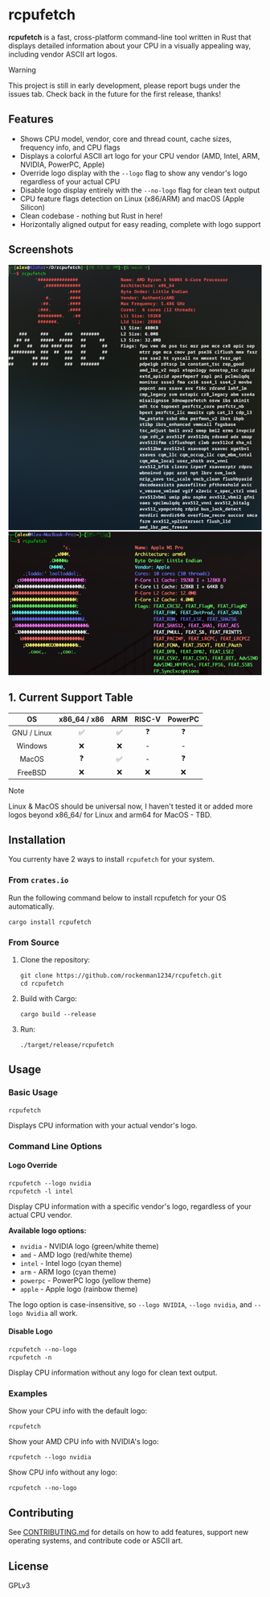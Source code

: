 # rcpufetch

**rcpufetch** is a fast, cross-platform command-line tool written in Rust that displays detailed information about your CPU in a visually appealing way, including vendor ASCII art logos.

> [!WARNING]
> This project is still in early development, please report bugs under the issues tab. Check back in the future for the first release, thanks!

## Features
- Shows CPU model, vendor, core and thread count, cache sizes, frequency info, and CPU flags
- Displays a colorful ASCII art logo for your CPU vendor (AMD, Intel, ARM, NVIDIA, PowerPC, Apple)
- Override logo display with the `--logo` flag to show any vendor's logo regardless of your actual CPU
- Disable logo display entirely with the `--no-logo` flag for clean text output
- CPU feature flags detection on Linux (x86/ARM) and macOS (Apple Silicon)
- Clean codebase - nothing but Rust in here!
- Horizontally aligned output for easy reading, complete with logo support

## Screenshots
![Main Screenshot](.github/assets/Screenshot_AMD.png)
![Secondary Screenshot](.github/assets/Screenshot_APPLE.png)

## 1. Current Support Table

| OS          | x86_64 / x86       | ARM                | RISC-V             | PowerPC            |
|:-----------:|:------------------:|:------------------:|:------------------:|:------------------:|
| GNU / Linux | ✅                 | ✅                 | ❓                 | ❓                 |
| Windows     | ❌                 | ❌                 | -                  | -                  |
| MacOS       | ❓                 | ✅                 | -                  | ❓                 |
| FreeBSD     | ❌                 | ❌                 | ❌                 | ❌                 |


> [!NOTE]
> Linux & MacOS should be universal now, I haven't tested it or added more logos beyond x86_64/ for Linux and arm64 for MacOS - TBD.

## Installation
You currenty have 2 ways to install `rcpufetch` for your system.

### From `crates.io`
Run the following command below to install rcpufetch for your OS automatically.
```
cargo install rcpufetch
```

### From Source
1. Clone the repository:
   ```
   git clone https://github.com/rockenman1234/rcpufetch.git
   cd rcpufetch
   ```
2. Build with Cargo:
   ```
   cargo build --release
   ```
3. Run:
   ```
   ./target/release/rcpufetch
   ```

## Usage

### Basic Usage
```
rcpufetch
```
Displays CPU information with your actual vendor's logo.

### Command Line Options

#### Logo Override
```
rcpufetch --logo nvidia
rcpufetch -l intel
```
Display CPU information with a specific vendor's logo, regardless of your actual CPU vendor.

**Available logo options:**
- `nvidia` - NVIDIA logo (green/white theme)
- `amd` - AMD logo (red/white theme) 
- `intel` - Intel logo (cyan theme)
- `arm` - ARM logo (cyan theme)
- `powerpc` - PowerPC logo (yellow theme)
- `apple` - Apple logo (rainbow theme)

The logo option is case-insensitive, so `--logo NVIDIA`, `--logo nvidia`, and `--logo Nvidia` all work.

#### Disable Logo
```
rcpufetch --no-logo
rcpufetch -n
```
Display CPU information without any logo for clean text output.

### Examples

Show your CPU info with the default logo:
```
rcpufetch
```

Show your AMD CPU info with NVIDIA's logo:
```
rcpufetch --logo nvidia
```

Show CPU info without any logo:
```
rcpufetch --no-logo
```

## Contributing
See [CONTRIBUTING.md](CONTRIBUTING.md) for details on how to add features, support new operating systems, and contribute code or ASCII art.

## License
GPLv3
